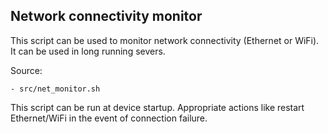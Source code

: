 ## Network connectivity monitor 

This script can be used to monitor network connectivity (Ethernet or WiFi). It can be used in long running severs.

Source:

    - src/net_monitor.sh

This script can be run at device startup. Appropriate actions like restart Ethernet/WiFi in the event of connection failure.


